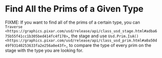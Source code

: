 # Find All the Prims of a Given Type

FIXME:
If you want to find all of the prims of a certain type, you can `Traverse <https://graphics.pixar.com/usd/release/api/class_usd_stage.html#adba675b55f41cc1b305bed414fc4f178>`_ the stage and use `Usd.Prim.IsA() <https://graphics.pixar.com/usd/release/api/class_usd_prim.html#a0a50d49f93140253633fa2e256a0e43f>`_ to compare the type of every prim on the stage with the type you are looking for.

